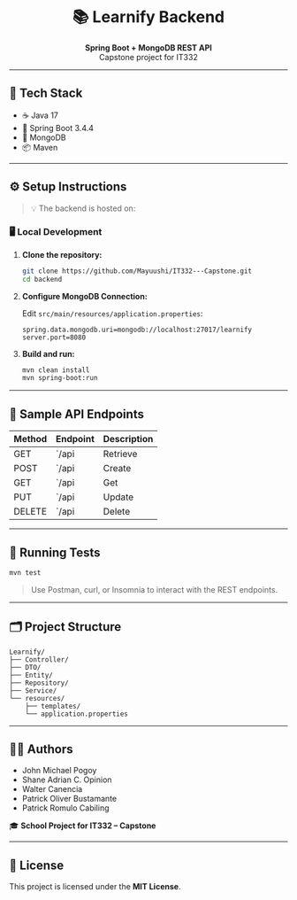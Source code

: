 <h1 align="center">📚 Learnify Backend</h1>
<p align="center">
  <strong>Spring Boot + MongoDB REST API</strong><br>
  Capstone project for IT332
</p>

---

## 🚀 Tech Stack

- ☕ Java 17
- 🧰 Spring Boot 3.4.4
- 🍃 MongoDB
- 📦 Maven

---

## ⚙️ Setup Instructions

> 💡 The backend is hosted on:

### 🖥️ Local Development

1. **Clone the repository:**

   ```bash
   git clone https://github.com/Mayuushi/IT332---Capstone.git
   cd backend
   ```

2. **Configure MongoDB Connection:**

   Edit `src/main/resources/application.properties`:

   ```properties
   spring.data.mongodb.uri=mongodb://localhost:27017/learnify
   server.port=8080
   ```

3. **Build and run:**

   ```bash
   mvn clean install
   mvn spring-boot:run
   ```

---

## 📡 Sample API Endpoints

| Method | Endpoint         | Description          |
|--------|------------------|----------------------|
| GET    | `/api            | Retrieve             |
| POST   | `/api            | Create               |
| GET    | `/api            | Get                  |
| PUT    | `/api            | Update               |
| DELETE | `/api            | Delete               |

---

## 🧪 Running Tests

```bash
mvn test
```

> Use Postman, curl, or Insomnia to interact with the REST endpoints.

---

## 🗂️ Project Structure

```
Learnify/
├── Controller/         
├── DTO/                
├── Entity/             
├── Repository/         
├── Service/            
└── resources/
    ├── templates/      
    └── application.properties
```

---

## 👨‍💻 Authors

- John Michael Pogoy  
- Shane Adrian C. Opinion  
- Walter Canencia  
- Patrick Oliver Bustamante  
- Patrick Romulo Cabiling  

🎓 **School Project for IT332 – Capstone**

---

## 📄 License

This project is licensed under the **MIT License**.